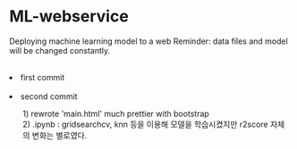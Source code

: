 # ML-webservice
Deploying machine learning model to a web
Reminder: data files and model will be changed constantly. 
<br><br>

<li>first commit</li>
<br>
<li>second commit</li>
<ul>
  1) rewrote 'main.html' much prettier with bootstrap<br>
  2) .ipynb : gridsearchcv, knn 등을 이용해 모델을 학습시켰지만 r2score 자체의 변화는 별로였다.
</ul>
